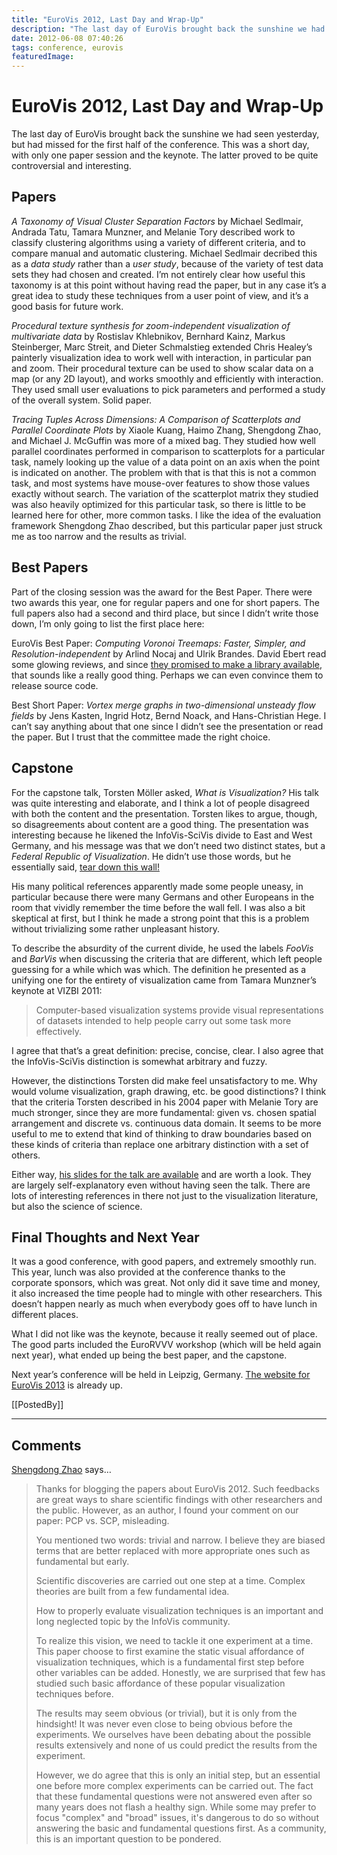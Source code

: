 ```yaml
---
title: "EuroVis 2012, Last Day and Wrap-Up"
description: "The last day of EuroVis brought back the sunshine we had seen yesterday, but had missed for the first half of the conference. This was a short day, with only one paper session and the keynote. The latter proved to be quite controversial and interesting."
date: 2012-06-08 07:40:26
tags: conference, eurovis
featuredImage: 
---
```


# EuroVis 2012, Last Day and Wrap-Up

The last day of EuroVis brought back the sunshine we had seen yesterday, but had missed for the first half of the conference. This was a short day, with only one paper session and the keynote. The latter proved to be quite controversial and interesting.

## Papers

<em>A Taxonomy of Visual Cluster Separation Factors</em> by Michael Sedlmair, Andrada Tatu, Tamara Munzner, and Melanie Tory described work to classify clustering algorithms using a variety of different criteria, and to compare manual and automatic clustering. Michael Sedlmair decribed this as a <em>data study</em> rather than a <em>user study</em>, because of the variety of test data sets they had chosen and created. I’m not entirely clear how useful this taxonomy is at this point without having read the paper, but in any case it’s a great idea to study these techniques from a user point of view, and it’s a good basis for future work.

<em>Procedural texture synthesis for zoom-independent visualization of multivariate data</em> by Rostislav Khlebnikov, Bernhard Kainz, Markus Steinberger, Marc Streit, and Dieter Schmalstieg extended Chris Healey’s painterly visualization idea to work well with interaction, in particular pan and zoom. Their procedural texture can be used to show scalar data on a map (or any 2D layout), and works smoothly and efficiently with interaction. They used small user evaluations to pick parameters and performed a study of the overall system. Solid paper.

<em>Tracing Tuples Across Dimensions: A Comparison of Scatterplots and Parallel Coordinate Plots</em> by Xiaole Kuang, Haimo Zhang, Shengdong Zhao, and Michael J. McGuffin was more of a mixed bag. They studied how well parallel coordinates performed in comparison to scatterplots for a particular task, namely looking up the value of a data point on an axis when the point is indicated on another. The problem with that is that this is not a common task, and most systems have mouse-over features to show those values exactly without search. The variation of the scatterplot matrix they studied was also heavily optimized for this particular task, so there is little to be learned here for other, more common tasks. I like the idea of the evaluation framework Shengdong Zhao described, but this particular paper just struck me as too narrow and the results as trivial.

## Best Papers

Part of the closing session was the award for the Best Paper. There were two awards this year, one for regular papers and one for short papers. The full papers also had a second and third place, but since I didn’t write those down, I’m only going to list the first place here:

EuroVis Best Paper: <em>Computing Voronoi Treemaps: Faster, Simpler, and Resolution-independent</em> by Arlind Nocaj and Ulrik Brandes. David Ebert read some glowing reviews, and since <a title="EuroVis 2012, Day 1" href="/blog/2012/eurovis-2012-day-1">they promised to make a library available</a>, that sounds like a really good thing. Perhaps we can even convince them to release source code.

Best Short Paper: <em>Vortex merge graphs in two-dimensional unsteady flow fields</em> by Jens Kasten, Ingrid Hotz, Bernd Noack, and Hans-Christian Hege. I can’t say anything about that one since I didn’t see the presentation or read the paper. But I trust that the committee made the right choice.

## Capstone

For the capstone talk, Torsten Möller asked, <em>What is Visualization?</em> His talk was quite interesting and elaborate, and I think a lot of people disagreed with both the content and the presentation. Torsten likes to argue, though, so disagreements about content are a good thing. The presentation was interesting because he likened the InfoVis-SciVis divide to East and West Germany, and his message was that we don’t need two distinct states, but a <em>Federal Republic of Visualization</em>. He didn’t use those words, but he essentially said, <a href="http://en.wikipedia.org/wiki/Tear_down_this_wall!">tear down this wall!</a>

His many political references apparently made some people uneasy, in particular because there were many Germans and other Europeans in the room that vividly remember the time before the wall fell. I was also a bit skeptical at first, but I think he made a strong point that this is a problem without trivializing some rather unpleasant history.

To describe the absurdity of the current divide, he used the labels <em>FooVis</em> and <em>BarVis</em> when discussing the criteria that are different, which left people guessing for a while which was which. The definition he presented as a unifying one for the entirety of visualization came from Tamara Munzner’s keynote at VIZBI 2011:

>	Computer-based visualization systems provide visual representations of datasets intended to help people carry out some task more effectively.

I agree that that’s a great definition: precise, concise, clear. I also agree that the InfoVis-SciVis distinction is somewhat arbitrary and fuzzy.

However, the distinctions Torsten did make feel unsatisfactory to me. Why would volume visualization, graph drawing, etc. be good distinctions? I think that the criteria Torsten described in his 2004 paper with Melanie Tory are much stronger, since they are more fundamental: given vs. chosen spatial arrangement and discrete vs. continuous data domain. It seems to be more useful to me to extend that kind of thinking to draw boundaries based on these kinds of criteria than replace one arbitrary distinction with a set of others.

Either way, <a href="http://www.cs.sfu.ca/~torsten/Publications/eurovis_120608.pdf">his slides for the talk are available</a> and are worth a look. They are largely self-explanatory even without having seen the talk. There are lots of interesting references in there not just to the visualization literature, but also the science of science.

## Final Thoughts and Next Year

It was a good conference, with good papers, and extremely smoothly run. This year, lunch was also provided at the conference thanks to the corporate sponsors, which was great. Not only did it save time and money, it also increased the time people had to mingle with other researchers. This doesn’t happen nearly as much when everybody goes off to have lunch in different places.

What I did not like was the keynote, because it really seemed out of place. The good parts included the EuroRVVV workshop (which will be held again next year), what ended up being the best paper, and the capstone.

Next year’s conference will be held in Leipzig, Germany. <a href="http://eurovis2013.de/">The website for EuroVis 2013</a> is already up.

[[PostedBy]]

<aside class="comments">

---
## Comments

<a href="http://www.shengdongzhao.com" rel="nofollow noopener" target="_blank">Shengdong Zhao</a> says…
>	Thanks for blogging the papers about EuroVis 2012. Such feedbacks are great ways to share scientific findings with other researchers and the public. However, as an author, I found your comment on our paper: PCP vs. SCP, misleading. 
>	
>	You mentioned two words: trivial and narrow. I believe they are biased terms that are better replaced with more appropriate ones such as fundamental but early. 
>	
>	Scientific discoveries are carried out one step at a time. Complex theories are built from a few fundamental idea. 
>	
>	How to properly evaluate visualization techniques is an important and long neglected topic by the InfoVis community. 
>	
>	To realize this vision, we need to tackle it one experiment at a time. This paper choose to first examine the static visual affordance of visualization techniques, which is a fundamental first step before other variables can be added. Honestly, we are surprised that few has studied such basic affordance of these popular visualization techniques before.  
>	 
>	The results may seem obvious (or trivial), but it is only from the hindsight! It was never even close to being obvious before the experiments. We ourselves have been debating about the possible results extensively and none of us could predict the results from the experiment. 
>	
>	However, we do agree that this is only an initial step, but an essential one before more complex experiments can be carried out. The fact that these fundamental questions were not answered even after so many years does not flash a healthy sign. While some may prefer to focus "complex" and "broad" issues, it's dangerous to do so without answering the basic and fundamental questions first. As a community, this is an important question to be pondered.

</aside>

